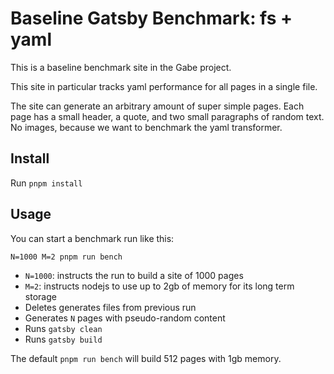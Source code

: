 # Baseline Gatsby Benchmark: fs + yaml

This is a baseline benchmark site in the Gabe project.

This site in particular tracks yaml performance for all pages in a single file.

The site can generate an arbitrary amount of super simple pages. Each page has a small header, a quote, and two small paragraphs of random text. No images, because we want to benchmark the yaml transformer.

## Install

Run `pnpm install`

## Usage

You can start a benchmark run like this:

```shell
N=1000 M=2 pnpm run bench
```

- `N=1000`: instructs the run to build a site of 1000 pages
- `M=2`: instructs nodejs to use up to 2gb of memory for its long term storage
- Deletes generates files from previous run
- Generates `N` pages with pseudo-random content
- Runs `gatsby clean`
- Runs `gatsby build`

The default `pnpm run bench` will build 512 pages with 1gb memory.
